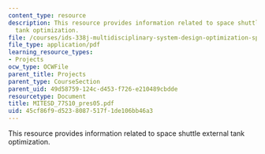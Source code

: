 ```yaml
---
content_type: resource
description: This resource provides information related to space shuttle external
  tank optimization.
file: /courses/ids-338j-multidisciplinary-system-design-optimization-spring-2010/45cf86f9d5238087517f1de106bb46a3_MITESD_77S10_pres05.pdf
file_type: application/pdf
learning_resource_types:
- Projects
ocw_type: OCWFile
parent_title: Projects
parent_type: CourseSection
parent_uid: 49d58759-124c-d453-f726-e210489cbdde
resourcetype: Document
title: MITESD_77S10_pres05.pdf
uid: 45cf86f9-d523-8087-517f-1de106bb46a3
---
```

This resource provides information related to space shuttle external tank optimization.

